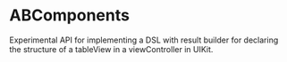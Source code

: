 # ABComponents

Experimental API for implementing a DSL with result builder for declaring the structure of a tableView in a viewController in UIKit. 
